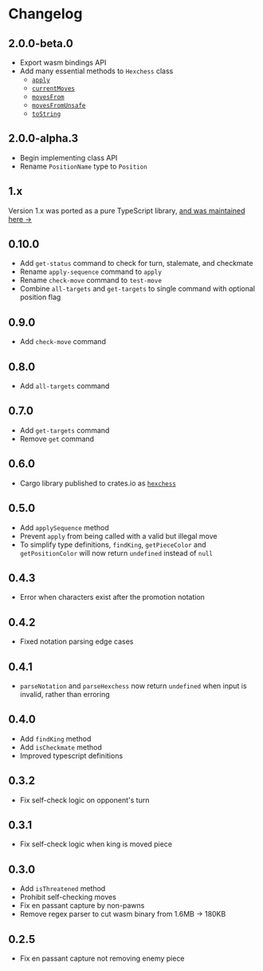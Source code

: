# Changelog

## 2.0.0-beta.0

- Export wasm bindings API
- Add many essential methods to `Hexchess` class
  - [`apply`](https://github.com/scottbedard/hexchess?tab=readme-ov-file#apply)
  - [`currentMoves`](https://github.com/scottbedard/hexchess?tab=readme-ov-file#currentmoves)
  - [`movesFrom`](https://github.com/scottbedard/hexchess?tab=readme-ov-file#movesfrom)
  - [`movesFromUnsafe`](https://github.com/scottbedard/hexchess?tab=readme-ov-file#movesfromunsafe)
  - [`toString`](https://github.com/scottbedard/hexchess?tab=readme-ov-file#tostring)

## 2.0.0-alpha.3

- Begin implementing class API
- Rename `PositionName` type to `Position`

## 1.x

Version 1.x was ported as a pure TypeScript library, [and was maintained here &rarr;](https://github.com/scottbedard/hexchess.ts)

## 0.10.0

- Add `get-status` command to check for turn, stalemate, and checkmate
- Rename `apply-sequence` command to `apply`
- Rename `check-move` command to `test-move`
- Combine `all-targets` and `get-targets` to single command with optional position flag

## 0.9.0

- Add `check-move` command

## 0.8.0

- Add `all-targets` command

## 0.7.0

- Add `get-targets` command
- Remove `get` command

## 0.6.0

- Cargo library published to crates.io as [`hexchess`](https://crates.io/crates/hexchess)

## 0.5.0

- Add `applySequence` method
- Prevent `apply` from being called with a valid but illegal move
- To simplify type definitions, `findKing`, `getPieceColor` and `getPositionColor` will now return `undefined` instead of `null`

## 0.4.3

- Error when characters exist after the promotion notation

## 0.4.2

- Fixed notation parsing edge cases

## 0.4.1

- `parseNotation` and `parseHexchess` now return `undefined` when input is invalid, rather than erroring

## 0.4.0

- Add `findKing` method
- Add `isCheckmate` method
- Improved typescript definitions

## 0.3.2

- Fix self-check logic on opponent's turn

## 0.3.1

- Fix self-check logic when king is moved piece

## 0.3.0

- Add `isThreatened` method
- Prohibit self-checking moves
- Fix en passant capture by non-pawns
- Remove regex parser to cut wasm binary from 1.6MB &rarr; 180KB

## 0.2.5

- Fix en passant capture not removing enemy piece
